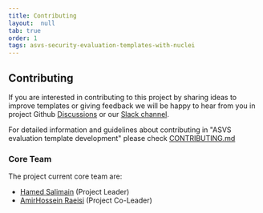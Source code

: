 ```yaml
---
title: Contributing
layout:  null
tab: true
order: 1
tags: asvs-security-evaluation-templates-with-nuclei
---
```


## Contributing

If you are interested in contributing to this project by sharing ideas to improve templates or giving feedback we will be happy to hear from you in project Github [Discussions](https://github.com/OWASP/www-project-asvs-security-evaluation-templates-with-nuclei/discussions) or our [Slack channel](https://owasp.slack.com/archives/C052939BZ43). 

For detailed information and guidelines about contributing in "ASVS evaluation template development" please check [CONTRIBUTING.md](https://github.com/OWASP/www-project-asvs-security-evaluation-templates-with-nuclei/blob/main/CONTRIBUTING.md)

### Core Team
The project current core team are:
- [Hamed Salimain](https://github.com/Snbig)  (Project Leader)
- [AmirHossein Raeisi](https://github.com/Ahsraeisi)  (Project Co-Leader)
